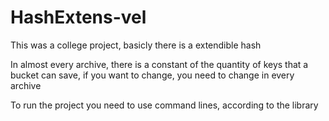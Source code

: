 ﻿# HashExtens-vel

This was a college project, basicly there is a extendible hash

In almost every archive, there is a constant of the quantity of keys that a bucket can save, if you want to change, you need to change in every archive

To run the project you need to use command lines, according to the library


